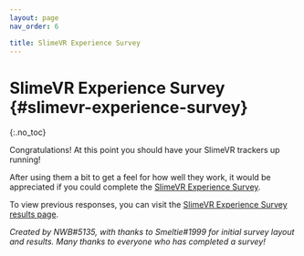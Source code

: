 ```yaml
---
layout: page
nav_order: 6

title: SlimeVR Experience Survey
---
```


# SlimeVR Experience Survey {#slimevr-experience-survey}
{:.no_toc}

Congratulations! At this point you should have your SlimeVR trackers up running!

After using them a bit to get a feel for how well they work, it would be appreciated if you could complete the [SlimeVR Experience Survey](https://forms.gle/PtmYCJhRSDTGLJZW9).

To view previous responses, you can visit the [SlimeVR Experience Survey results page](https://docs.google.com/forms/d/1bBzYfVTgsse92PiBJdrmTywRFrKdK2aQx0bpH8giioA/viewanalytics).


*Created by NWB#5135, with thanks to Smeltie#1999 for initial survey layout and results.* 
*Many thanks to everyone who has completed a survey!*